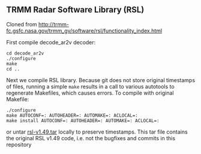 ## TRMM Radar Software Library (RSL)

Cloned from http://trmm-fc.gsfc.nasa.gov/trmm_gv/software/rsl/functionality_index.html

First compile decode_ar2v decoder:
```
cd decode_ar2v
./configure
make
cd ..
```
Next we compile RSL library. Because git does not store original timestamps of files, running a simple `make` results in a call to various autotools to regenerate Makefiles, which causes errors. To compile with original Makefile:
```
./configure
make AUTOCONF=: AUTOHEADER=: AUTOMAKE=: ACLOCAL=:
make install AUTOCONF=: AUTOHEADER=: AUTOMAKE=: ACLOCAL=:
```
or untar [rsl-v1.49.tar](https://github.com/adokter/rsl/blob/master/rsl-v1.49.tar) locally to preserve timestamps. This tar file contains the original RSL v1.49 code, i.e. not the bugfixes and commits in this repository
